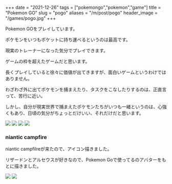+++
date = "2021-12-26"
tags = ["pokemongo","pokemon","game"]
title = "Pokemon GO"
slug = "pogo"
aliases = "/m/post/pogo"
header_image = "/games/pogo.jpg"
+++

Pokemon GOをプレイしています。

ポケモンをいつもポケットに持ち運べるというのは最高です。

現実のトレーナーになった気分でプレイできます。

ゲームの枠を超えたゲームだと思います。

長くプレイしていると徐々に価値が出てきますが、面白いゲームというわけではありません。

わざわざ外に出てポケモンを捕まえたり、タスクをこなしたりするのは、正直言って、苦行に近い。

しかし、自分が現実世界で捕まえたポケモンたちがいつも一緒というのは、心強くもあり、日頃の気分がちょっとだけいい、それだけだと思います。

![](/games/pogo/pogo_00.png)
![](/games/pogo/pogo_01.png)
![](/games/pogo/pogo_02.png)
![](/games/pogo/pogo_03.png)

### niantic campfire

niantic campfilreが来たので、アイコン描きました。

リザードンとアルセウスが好きなので、Pokemon Goで使ってるのアバターをもとに描きました。

![](/games/pogo/pogo_05.png)
![](/games/pogo/pogo_04.png)
